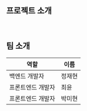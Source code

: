 
## 프로젝트 소개

<br>

## 팀 소개

|    역할    |   이름   |
| ----------------- | ------ |
| 백엔드 개발자 | 정재현 |
| 프론트엔드 개발자 | 최윤 |
| 프론트엔드 개발자 | 박미현 |
